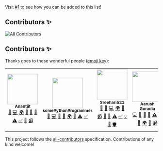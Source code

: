 Visit [#1](https://github.com/Educational-Websites/contributers/issues/1) to see how you can be added to this list!

## Contributors ✨

<!-- ALL-CONTRIBUTORS-BADGE:START - Do not remove or modify this section -->
[![All Contributors](https://img.shields.io/badge/all_contributors-5-orange.svg?style=flat-square)](#contributors-)
<!-- ALL-CONTRIBUTORS-BADGE:END -->

## Contributors ✨

Thanks goes to these wonderful people ([emoji key](https://allcontributors.org/docs/en/emoji-key)):

<!-- ALL-CONTRIBUTORS-LIST:START - Do not remove or modify this section -->
<!-- prettier-ignore-start -->
<!-- markdownlint-disable -->
<table>
  <tr>
    <td align="center"><a href="http://anantjit.whjr.site"><img src="https://avatars.githubusercontent.com/u/74092334?v=4?s=100" width="100px;" alt=""/><br /><sub><b>Anantjit</b></sub></a><br /><a href="https://github.com/Educational-Websites/Contributors/issues?q=author%3AGenius398" title="Bug reports">🐛</a> <a href="https://github.com/Educational-Websites/Contributors/commits?author=Genius398" title="Code">💻</a> <a href="#translation-Genius398" title="Translation">🌍</a> <a href="https://github.com/Educational-Websites/Contributors/commits?author=Genius398" title="Documentation">📖</a> <a href="#ideas-Genius398" title="Ideas, Planning, & Feedback">🤔</a> <a href="#maintenance-Genius398" title="Maintenance">🚧</a> <a href="https://github.com/Educational-Websites/Contributors/commits?author=Genius398" title="Tests">⚠️</a> <a href="#tutorial-Genius398" title="Tutorials">✅</a> <a href="#design-Genius398" title="Design">🎨</a> <a href="#video-Genius398" title="Videos">📹</a></td>
    <td align="center"><a href="https://github.com/somePythonProgrammer"><img src="https://avatars.githubusercontent.com/u/74598401?v=4?s=100" width="100px;" alt=""/><br /><sub><b>somePythonProgrammer</b></sub></a><br /><a href="https://github.com/Educational-Websites/Contributors/issues?q=author%3AsomePythonProgrammer" title="Bug reports">🐛</a> <a href="https://github.com/Educational-Websites/Contributors/commits?author=somePythonProgrammer" title="Code">💻</a> <a href="https://github.com/Educational-Websites/Contributors/commits?author=somePythonProgrammer" title="Documentation">📖</a> <a href="#ideas-somePythonProgrammer" title="Ideas, Planning, & Feedback">🤔</a> <a href="#translation-somePythonProgrammer" title="Translation">🌍</a> <a href="#design-somePythonProgrammer" title="Design">🎨</a> <a href="https://github.com/Educational-Websites/Contributors/commits?author=somePythonProgrammer" title="Tests">⚠️</a> <a href="#tutorial-somePythonProgrammer" title="Tutorials">✅</a></td>
    <td align="center"><a href="https://sreehari521.github.io/5A-Attendence_Sheet/index.html"><img src="https://avatars.githubusercontent.com/u/82920449?v=4?s=100" width="100px;" alt=""/><br /><sub><b>Sreehari521</b></sub></a><br /><a href="#ideas-Sreehari521" title="Ideas, Planning, & Feedback">🤔</a> <a href="https://github.com/Educational-Websites/Contributors/issues?q=author%3ASreehari521" title="Bug reports">🐛</a> <a href="https://github.com/Educational-Websites/Contributors/commits?author=Sreehari521" title="Code">💻</a> <a href="#translation-Sreehari521" title="Translation">🌍</a> <a href="https://github.com/Educational-Websites/Contributors/commits?author=Sreehari521" title="Documentation">📖</a> <a href="#video-Sreehari521" title="Videos">📹</a> <a href="#design-Sreehari521" title="Design">🎨</a> <a href="#maintenance-Sreehari521" title="Maintenance">🚧</a> <a href="https://github.com/Educational-Websites/Contributors/commits?author=Sreehari521" title="Tests">⚠️</a> <a href="#tutorial-Sreehari521" title="Tutorials">✅</a> <a href="#example-Sreehari521" title="Examples">💡</a> <a href="https://github.com/Educational-Websites/Contributors/pulls?q=is%3Apr+reviewed-by%3ASreehari521" title="Reviewed Pull Requests">👀</a> <a href="#security-Sreehari521" title="Security">🛡️</a></td>
    <td align="center"><a href="https://codepen.io/Super45coder59"><img src="https://avatars.githubusercontent.com/u/80135238?v=4?s=100" width="100px;" alt=""/><br /><sub><b>Aarush Goradia</b></sub></a><br /><a href="https://github.com/Educational-Websites/Contributors/commits?author=Super45Coder" title="Code">💻</a> <a href="https://github.com/Educational-Websites/Contributors/commits?author=Super45Coder" title="Documentation">📖</a> <a href="#ideas-Super45Coder" title="Ideas, Planning, & Feedback">🤔</a> <a href="#design-Super45Coder" title="Design">🎨</a> <a href="https://github.com/Educational-Websites/Contributors/commits?author=Super45Coder" title="Tests">⚠️</a> <a href="#tutorial-Super45Coder" title="Tutorials">✅</a> <a href="https://github.com/Educational-Websites/Contributors/issues?q=author%3ASuper45Coder" title="Bug reports">🐛</a> <a href="#translation-Super45Coder" title="Translation">🌍</a> <a href="#maintenance-Super45Coder" title="Maintenance">🚧</a> <a href="#video-Super45Coder" title="Videos">📹</a></td>
    <td align="center"><a href="https://github.com/e-coders"><img src="https://avatars.githubusercontent.com/u/83082760?v=4?s=100" width="100px;" alt=""/><br /><sub><b>E - Coders (Aasheesh Agarwal)</b></sub></a><br /><a href="https://github.com/Educational-Websites/Contributors/issues?q=author%3Ae-coders" title="Bug reports">🐛</a> <a href="https://github.com/Educational-Websites/Contributors/commits?author=e-coders" title="Code">💻</a> <a href="https://github.com/Educational-Websites/Contributors/commits?author=e-coders" title="Documentation">📖</a> <a href="#ideas-e-coders" title="Ideas, Planning, & Feedback">🤔</a> <a href="#design-e-coders" title="Design">🎨</a> <a href="https://github.com/Educational-Websites/Contributors/commits?author=e-coders" title="Tests">⚠️</a> <a href="#tutorial-e-coders" title="Tutorials">✅</a> <a href="#maintenance-e-coders" title="Maintenance">🚧</a> <a href="#video-e-coders" title="Videos">📹</a></td>
  </tr>
</table>

<!-- markdownlint-restore -->
<!-- prettier-ignore-end -->

<!-- ALL-CONTRIBUTORS-LIST:END -->

This project follows the [all-contributors](https://github.com/all-contributors/all-contributors) specification. Contributions of any kind welcome!